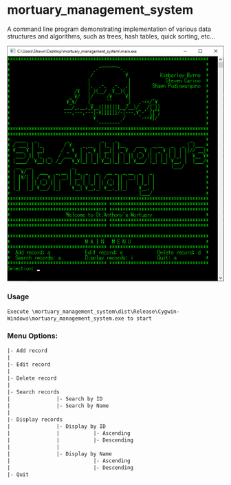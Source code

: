# mortuary_management_system

A command line program demonstrating implementation of various data structures and algorithms, such as trees, hash tables, quick sorting, etc...

![Main Page](main.png)
### Usage
    
	Execute \mortuary_management_system\dist\Release\Cygwin-Windows\mortuary_management_system.exe to start

### Menu Options:

	|- Add record
	|
	|- Edit record
	|
	|- Delete record
	|
	|- Search records
	|				|- Search by ID
	|				|- Search by Name
	|
	|- Display records
	|				|- Display by ID
	|				|			|- Ascending
	|				|			|- Descending
	|				|
	|				|- Display by Name
	|							|- Ascending
	|							|- Descending
	|- Quit


    
